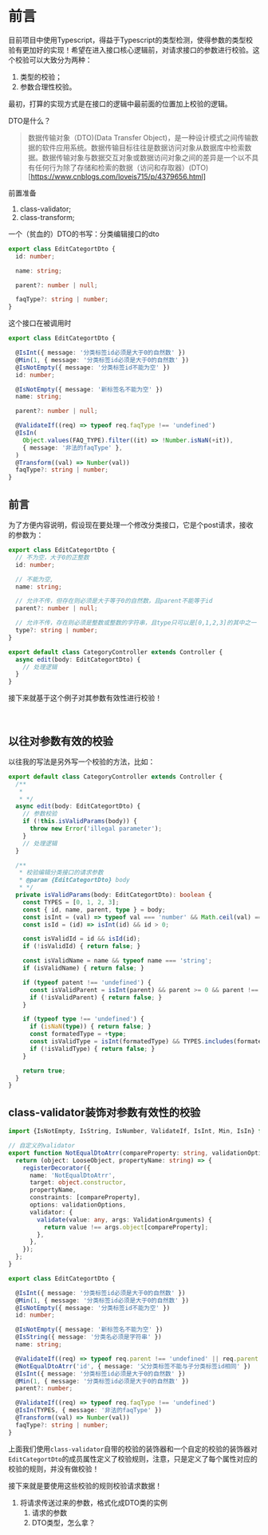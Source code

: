 # 前言

目前项目中使用Typescript，得益于Typescript的类型检测，使得参数的类型校验有更加好的实现！希望在进入接口核心逻辑前，对请求接口的参数进行校验。这个校验可以大致分为两种：

1. 类型的校验；
2. 参数合理性校验。

最初，打算的实现方式是在接口的逻辑中最前面的位置加上校验的逻辑。


DTO是什么？

> 数据传输对象（DTO)(Data Transfer Object)，是一种设计模式之间传输数据的软件应用系统。数据传输目标往往是数据访问对象从数据库中检索数据。数据传输对象与数据交互对象或数据访问对象之间的差异是一个以不具有任何行为除了存储和检索的数据（访问和存取器）(DTO)[https://www.cnblogs.com/loveis715/p/4379656.html]

前置准备

1. class-validator;
2. class-transform;

一个（贫血的）DTO的书写：分类编辑接口的dto

```typescript
export class EditCategortDto {
  id: number;

  name: string;

  parent?: number | null;

  faqType?: string | number;
}
```

这个接口在被调用时

```typescript
export class EditCategortDto {

  @IsInt({ message: '分类标签id必须是大于0的自然数' })
  @Min(1, { message: '分类标签id必须是大于0的自然数' })
  @IsNotEmpty({ message: '分类标签id不能为空' })
  id: number;

  @IsNotEmpty({ message: '新标签名不能为空' })
  name: string;

  parent?: number | null;

  @ValidateIf((req) => typeof req.faqType !== 'undefined')
  @IsIn(
    Object.values(FAQ_TYPE).filter((it) => !Number.isNaN(+it)),
    { message: '非法的faqType' },
  )
  @Transform((val) => Number(val))
  faqType?: string | number;
}
```

## 前言

为了方便内容说明，假设现在要处理一个修改分类接口，它是个post请求，接收的参数为：

```typescript
export class EditCategortDto {
  // 不为空，大于0的正整数
  id: number;

  // 不能为空,
  name: string;

  // 允许不传，但存在则必须是大于等于0的自然数，且parent不能等于id
  parent?: number | null;

  // 允许不传，存在则必须是整数或整数的字符串，且type只可以是[0,1,2,3]的其中之一
  type?: string | number;
}

export default class CategoryController extends Controller {
  async edit(body: EditCategortDto) {
    // 处理逻辑
  }
}
```

接下来就基于这个例子对其参数有效性进行校验！

&nbsp;

## 以往对参数有效的校验

以往我的写法是另外写一个校验的方法，比如：

```typescript
export default class CategoryController extends Controller {
  /**
   * 
   * */
  async edit(body: EditCategortDto) {
    // 参数校验
    if (!this.isValidParams(body)) {
      throw new Error('illegal parameter');
    }
    // 处理逻辑
  }

  /**
   * 校验编辑分类接口的请求参数
   * @param {EditCategortDto} body
   * */
  private isValidParams(body: EditCategortDto): boolean {
    const TYPES = [0, 1, 2, 3];
    const { id, name, parent, type } = body;
    const isInt = (val) => typeof val === 'number' && Math.ceil(val) === Math.floor(val);
    const isId = (id) => isInt(id) && id > 0; 

    const isValidId = id && isId(id);
    if (!isValidId) { return false; }

    const isValidName = name && typeof name === 'string';
    if (isValidName) { return false; }

    if (typeof patent !== 'undefined') {
      const isValidParent = isInt(parent) && parent >= 0 && parent !== id;
      if (!isValidParent) { return false; }
    }

    if (typeof type !== 'undefined') {
      if (isNaN(type)) { return false; }
      const formatedType = +type;
      const isValidType = isInt(formatedType) && TYPES.includes(formatedType);
      if (!isValidType) { return false; }
    }

    return true;
  }
}
```


## class-validator装饰对参数有效性的校验


```typescript
import {IsNotEmpty, IsString, IsNumber, ValidateIf, IsInt, Min, IsIn} from 'class-validator';

// 自定义的validator
export function NotEqualDtoAtrr(compareProperty: string, validationOptions?: ValidationOptions) {
  return (object: LooseObject, propertyName: string) => {
    registerDecorator({
      name: 'NotEqualDtoAtrr',
      target: object.constructor,
      propertyName,
      constraints: [compareProperty],
      options: validationOptions,
      validator: {
        validate(value: any, args: ValidationArguments) {
          return value !== args.object[compareProperty];
        },
      },
    });
  };
}

export class EditCategortDto {

  @IsInt({ message: '分类标签id必须是大于0的自然数' })
  @Min(1, { message: '分类标签id必须是大于0的自然数' })
  @IsNotEmpty({ message: '分类标签id不能为空' })
  id: number;

  @IsNotEmpty({ message: '新标签名不能为空' })
  @IsString({ message: '分类名必须是字符串' })
  name: string;

  @ValidateIf((req) => typeof req.parent !== 'undefined' || req.parent === 0)
  @NotEqualDtoAtrr('id', { message: '父分类标签不能与子分类标签id相同' })
  @IsInt({ message: '分类标签id必须是大于0的自然数' })
  @Min(1, { message: '分类标签id必须是大于0的自然数' })
  parent?: number;

  @ValidateIf((req) => typeof req.faqType !== 'undefined')
  @IsIn(TYPES, { message: '非法的faqType' })
  @Transform((val) => Number(val))
  faqType?: string | number;
}
```

上面我们使用`class-validator`自带的校验的装饰器和一个自定的校验的装饰器对`EditCategortDto`的成员属性定义了校验规则，注意，只是定义了每个属性对应的校验的规则，并没有做校验！

接下来就是要使用这些校验的规则校验请求数据！

1. 将请求传送过来的参数，格式化成DTO类的实例
   1. 请求的参数
   2. DTO类型，怎么拿？